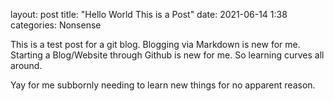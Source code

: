 layout: post
title: "Hello World This is a Post"
date: 2021-06-14 1:38
categories: Nonsense


This is a test post for a git blog.
Blogging via Markdown is new for me.
Starting a Blog/Website through Github is new for me. So learning curves all around.

Yay for me subbornly needing to learn new things for no apparent reason. 
